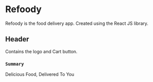 # Refoody

Refoody is the food delivery app.
Created using the React JS library.

## Header

Contains the logo and Cart button.

### `Summary`

Delicious Food, Delivered To You
